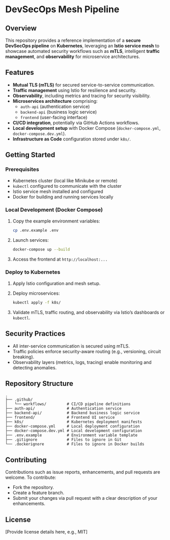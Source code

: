 # DevSecOps Mesh Pipeline

## Overview
This repository provides a reference implementation of a **secure DevSecOps pipeline** on **Kubernetes**, leveraging an **Istio service mesh** to showcase automated security workflows such as **mTLS**, intelligent **traffic management**, and **observability** for microservice architectures.

## Features
- **Mutual TLS (mTLS)** for secured service-to-service communication.
- **Traffic management** using Istio for resilience and security.
- **Observability**, including metrics and tracing for security visibility.
- **Microservices architecture** comprising:
  - `auth-api` (authentication service)
  - `backend-api` (business logic service)
  - `frontend` (user-facing interface)
- **CI/CD integration**, potentially via GitHub Actions workflows.
- **Local development setup** with Docker Compose (`docker-compose.yml`, `docker-compose.dev.yml`).
- **Infrastructure as Code** configuration stored under `k8s/`.

## Getting Started

### Prerequisites
- Kubernetes cluster (local like Minikube or remote)
- `kubectl` configured to communicate with the cluster
- Istio service mesh installed and configured
- Docker for building and running services locally

### Local Development (Docker Compose)
1. Copy the example environment variables:
    ```bash
    cp .env.example .env
    ```

2. Launch services:
    ```bash
    docker-compose up --build
    ```

3. Access the frontend at `http://localhost:...`

### Deploy to Kubernetes

1. Apply Istio configuration and mesh setup.
2. Deploy microservices:

   ```bash
   kubectl apply -f k8s/
   ```
3. Validate mTLS, traffic routing, and observability via Istio’s dashboards or `kubectl`.

## Security Practices

* All inter-service communication is secured using mTLS.
* Traffic policies enforce security-aware routing (e.g., versioning, circuit breaking).
* Observability layers (metrics, logs, tracing) enable monitoring and detecting anomalies.

## Repository Structure

```
.
├── .github/
│   └── workflows/         # CI/CD pipeline definitions
├── auth-api/              # Authentication service
├── backend-api/           # Backend business logic service
├── frontend/              # Frontend UI service
├── k8s/                   # Kubernetes deployment manifests
├── docker-compose.yml     # Local deployment configuration
├── docker-compose.dev.yml # Local development configuration
├── .env.example           # Environment variable template
├── .gitignore             # Files to ignore in Git
└── .dockerignore          # Files to ignore in Docker builds
```

## Contributing

Contributions such as issue reports, enhancements, and pull requests are welcome. To contribute:

* Fork the repository.
* Create a feature branch.
* Submit your changes via pull request with a clear description of your enhancements.

## License

\[Provide license details here, e.g., MIT]
